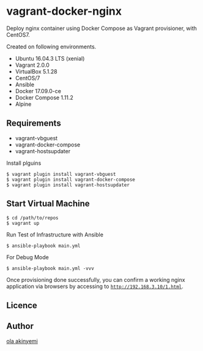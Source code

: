 vagrant-docker-nginx
==

Deploy nginx container using Docker Compose as Vagrant provisioner, with CentOS7.

Created on following environments.

- Ubuntu 16.04.3 LTS (xenial)
- Vagrant 2.0.0
- VirtualBox 5.1.28
- CentOS/7
- Ansible
- Docker 17.09.0-ce
- Docker Compose 1.11.2
- Alpine

## Requirements

- vagrant-vbguest
- vagrant-docker-compose
- vagrant-hostsupdater

Install plguins

```
$ vagrant plugin install vagrant-vbguest
$ vagrant plugin install vagrant-docker-compose
$ vagrant plugin install vagrant-hostsupdater
```

## Start Virtual Machine

```
$ cd /path/to/repos
$ vagrant up
```

Run Test of Infrastructure with Ansible
```
$ ansible-playbook main.yml 
```

For Debug Mode
```
$ ansible-playbook main.yml -vvv
```
Once provisioning done successfully, you can confirm a working nginx application via browsers by accessing to [`http://192.168.3.10/1.html`](http://http://192.168.3.10/1.html).

## Licence


## Author

[ola akinyemi](https://github.com/boboky)
